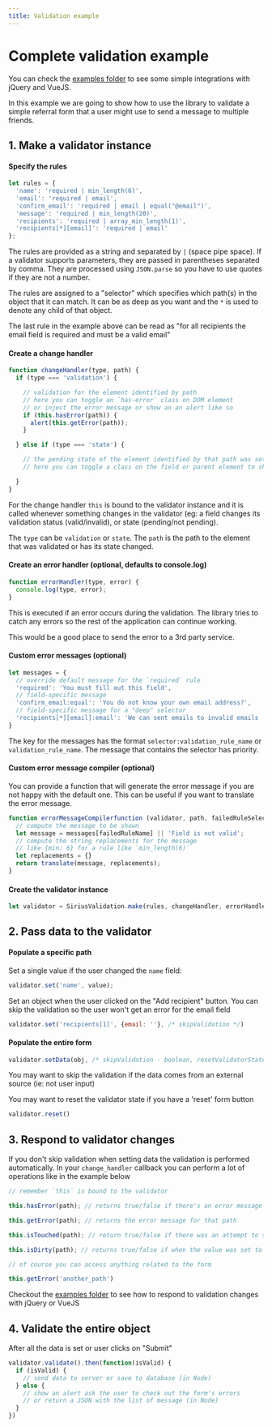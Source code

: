 ```yaml
---
title: Validation example
---
```


# Complete validation example

You can check the [examples folder](https://github.com/adrianmiu/siriusjs-validation) to see some simple integrations with jQuery and VueJS.

In this example we are going to show how to use the library to validate a simple referral form that a user might use to send a message to multiple friends.

## 1. Make a validator instance

#### Specify the rules

```javascript
let rules = {
  'name': 'required | min_length(6)',
  'email': 'required | email',
  'confirm_email': 'required | email | equal("@email")',
  'message': 'required | min_length(20)',
  'recipients': 'required | array_min_length(1)',
  'recipients[*][email]': 'required | email'
};
```

The rules are provided as a string and separated by ` | ` (space pipe space). If a validator supports parameters, they are passed in parentheses separated by comma. They are processed using `JSON.parse` so you have to use quotes if they are not a number.

The rules are assigned to a "selector" which specifies which path(s) in the object that it can match. It can be as deep as you want and the `*` is used to denote any child of that object.

The last rule in the example above can be read as "for all recipients the email field is required and must be a valid email"

#### Create a change handler

```javascript
function changeHandler(type, path) {
  if (type === 'validation') {

    // validation for the element identified by path
    // here you can toggle an `has-error` class on DOM element
    // or inject the error message or show an an alert like so
    if (this.hasError(path)) {
      alert(this.getError(path));
    }

  } else if (type === 'state') {

    // the pending state of the element identified by that path was set to true/false
    // here you can toggle a class on the field or parent element to show a spinner or something

  }
}
```

For the change handler `this` is bound to the validator instance and it is called whenever something changes in the validator (eg: a field changes its validation status (valid/invalid), or state (pending/not pending).

The `type` can be `validation` or `state`. The `path` is the path to the element that was validated or has its state changed.

#### Create an error handler (optional, defaults to console.log)

```javascript
function errorHandler(type, error) {
  console.log(type, error);
}
```

This is executed if an error occurs during the validation. The library tries to catch any errors so the rest of the application can continue working.

This would be a good place to send the error to a 3rd party service.

#### Custom error messages (optional)

```javascript
let messages = {
  // override default message for the `required` rule
  'required': 'You must fill out this field',
  // field-specific message
  'confirm_email:equal': 'You do not know your own email address?',
  // field-specific message for a "deep" selector
  'recipients[*][email]:email': 'We can sent emails to invalid emails :)'
}
```

The key for the messages has the format `selector:validation_rule_name` or `validation_rule_name`. The message that contains the selector has priority.

#### Custom error message compiler (optional)

You can provide a function that will generate the error message if you are not happy with the default one. This can be useful if you want to translate the error message.

```javascript
function errorMessageCompilerfunction (validator, path, failedRuleSelector, failedRuleName, messages) {
  // compute the message to be shown
  let message = messages[failedRuleName] || 'Field is not valid';
  // compute the string replacements for the message
  // like {min: 6} for a rule like `min_length(6)`
  let replacements = {}
  return translate(message, replacements);
}
```

#### Create the validator instance

```javascript
let validator = SiriusValidation.make(rules, changeHandler, errorHandler, messages, error_compiler);
```

## 2. Pass data to the validator

#### Populate a specific path

Set a single value if the user changed the `name` field:

```javascript
validator.set('name', value);
```

Set an object when the user clicked on the "Add recipient" button. You can skip the validation so the user won't get an error for the email field
```javascript
validator.set('recipients[1]', {email: ''}, /* skipValidation */)
```

#### Populate the entire form

```javascript
validator.setData(obj, /* skipValidation - boolean, resetValidatorState - boolean */)
```

You may want to skip the validation if the data comes from an external source (ie: not user input)

You may want to reset the validator state if you have a 'reset' form button

```javascript
validator.reset()
```

## 3. Respond to validator changes

If you don't skip validation when setting data the validation is performed automatically. In your `change_handler` callback you can perform a lot of operations like in the example below

```javascript
// remember `this` is bound to the validator

this.hasError(path); // returns true/false if there's an error message attached to that path

this.getError(path); // returns the error message for that path

this.isTouched(path); // return true/false if there was an attempt to set value to a path

this.isDirty(path); // returns true/false if when the value was set to that path, it changed the value from its initial value

// of course you can access anything related to the form

this.getError('another_path')
```

Checkout the [examples folder](https://github.com/adrianmiu/siriusjs-validation) to see how to respond to validation changes with jQuery or VueJS

## 4. Validate the entire object

After all the data is set or user clicks on "Submit"

```javascript
validator.validate().then(function(isValid) {
  if (isValid) {
    // send data to server or save to database (in Node)
  } else {
    // show an alert ask the user to check out the form's errors
    // or return a JSON with the list of message (in Node)
  }
})
```

